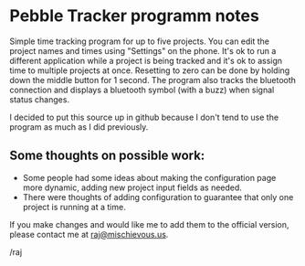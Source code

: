 Pebble Tracker programm notes
=============================

Simple time tracking program for up to five projects. You can edit the project names and times using "Settings" on the phone.
It's ok to run a different application while a project is being tracked and it's ok to assign time to multiple projects at once.
Resetting to zero can be done by holding down the middle button for 1 second.
The program also tracks the bluetooth connection and displays a bluetooth symbol (with a buzz) when signal status changes.

I decided to put this source up in github because I don't tend to use the program as much as I did previously.

Some thoughts on possible work:
-------------------------------

* Some people had some ideas about making the configuration page more dynamic, adding new project input fields as needed.
* There were thoughts of adding configuration to guarantee that only one project is running at a time.

If you make changes and would like me to add them to the official version,
please contact me at <raj@mischievous.us>.

/raj
